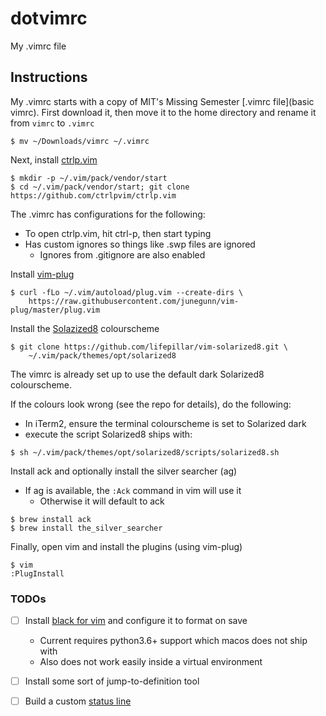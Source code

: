 # dotvimrc
My .vimrc file

## Instructions
My .vimrc starts with a copy of MIT's Missing Semester [.vimrc file](basic vimrc). First download it, then move it to the home directory and rename it from `vimrc` to `.vimrc`

```
$ mv ~/Downloads/vimrc ~/.vimrc
```

Next, install [ctrlp.vim](https://github.com/ctrlpvim/ctrlp.vim)

```
$ mkdir -p ~/.vim/pack/vendor/start
$ cd ~/.vim/pack/vendor/start; git clone https://github.com/ctrlpvim/ctrlp.vim
```

The .vimrc has configurations for the following:
 - To open ctrlp.vim, hit ctrl-p, then start typing
 - Has custom ignores so things like .swp files are ignored
   - Ignores from .gitignore are also enabled

Install [vim-plug](https://github.com/junegunn/vim-plug)

```
$ curl -fLo ~/.vim/autoload/plug.vim --create-dirs \
    https://raw.githubusercontent.com/junegunn/vim-plug/master/plug.vim
```

Install the [Solazized8]() colourscheme

```
$ git clone https://github.com/lifepillar/vim-solarized8.git \
    ~/.vim/pack/themes/opt/solarized8
```

The vimrc is already set up to use the default dark Solarized8 colourscheme.

If the colours look wrong (see the repo for details), do the following:
 - In iTerm2, ensure the terminal colourscheme is set to Solarized dark
 - execute the script Solarized8 ships with:
 
 ```
 $ sh ~/.vim/pack/themes/opt/solarized8/scripts/solarized8.sh
 ```
 
 Install ack and optionally install the silver searcher (ag)
  - If ag is available, the `:Ack` command in vim will use it
    - Otherwise it will default to ack
 
 ```
 $ brew install ack
 $ brew install the_silver_searcher
 ```
 
 Finally, open vim and install the plugins (using vim-plug)
 
 ```
 $ vim
 :PlugInstall
 ```
 
 ### TODOs
 
 - [ ] Install [black for vim](https://black.readthedocs.io/en/stable/editor_integration.html#vim) and configure it to format on save
   - Current requires python3.6+ support which macos does not ship with
   - Also does not work easily inside a virtual environment
 - [ ] Install some sort of jump-to-definition tool
 - [ ] Build a custom [status line](https://shapeshed.com/vim-statuslines/)
 
